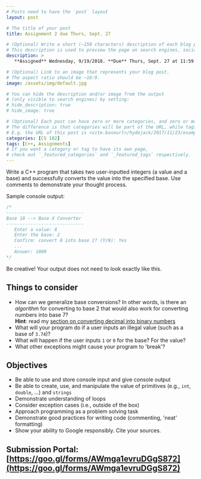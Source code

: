 ```yaml
---
# Posts need to have the `post` layout
layout: post

# The title of your post
title: Assignment 2 due Thurs, Sept. 27

# (Optional) Write a short (~150 characters) description of each blog post.
# This description is used to preview the page on search engines, social media, etc.
description: >
   **Assigned** Wednesday, 9/19/2018. **Due** Thurs, Sept. 27 at 11:59 PM.

# (Optional) Link to an image that represents your blog post.
# The aspect ratio should be ~16:9.
image: /assets/img/default.jpg

# You can hide the description and/or image from the output
# (only visible to search engines) by setting:
# hide_description: true
# hide_image: true

# (Optional) Each post can have zero or more categories, and zero or more tags.
# The difference is that categories will be part of the URL, while tags will not.
# E.g. the URL of this post is <site.baseurl>/hydejack/2017/11/23/example-content/
categories: [CS 102]
tags: [C++, Assignments]
# If you want a category or tag to have its own page,
# check out `_featured_categories` and `_featured_tags` respectively.
---
```


Write a C++ program that takes two user-inputted integers (a value and a base) and successfully converts the value into the specified base. Use comments to demonstrate your thought process.

Sample console output: 
```cpp
/*
-----------------------------
Base 10 --> Base X Converter
-----------------------------
   Enter a value: 8
   Enter the base: 2 
   Confirm: convert 8 into base 2? (Y/N): Yes
   ... 
   Answer: 1000
*/
```

Be creative! Your output does not need to look exactly like this.

## Things to consider

- How can we generalize base conversions? In other words, is there an *algorithm* for converting to base 2 that would also work for converting numbers into base 7? <br> **Hint**: read my [section on converting decimal into binary numbers](https://ramnauth.github.io/cs%20101/2018/09/10/numbers/#binary-numbers)
- What will your program do if a user inputs an illegal value (such as a base of `3.74`)?
- What will happen if the user inputs `1` or `0` for the base? For the value? 
- What other exceptions might cause your program to 'break'? 

## Objectives

- Be able to use and store console input and give console output
- Be able to create, use, and manipulate the value of primitives (e.g., `int`, `double`, ...) and `strings`
- Demonstrate understanding of loops
- Consider exception cases (i.e., outside of the box)
- Approach programming as a problem solving task
- Demonstrate good practices for writing code (commenting, 'neat' formatting)
- Show your ability to Google responsibly. Cite your sources.

## Submission Portal: [https://goo.gl/forms/AWmga1evruDGgS872](https://goo.gl/forms/AWmga1evruDGgS872)
